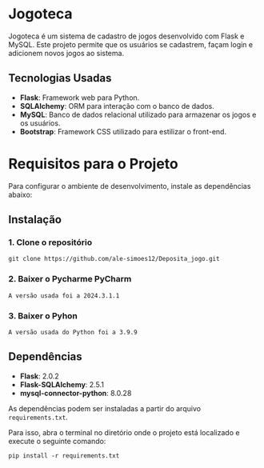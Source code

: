 # Jogoteca

Jogoteca é um sistema de cadastro de jogos desenvolvido com Flask e MySQL. Este projeto permite que os usuários se cadastrem, façam login e adicionem novos jogos ao sistema.

## Tecnologias Usadas

- **Flask**: Framework web para Python.
- **SQLAlchemy**: ORM para interação com o banco de dados.
- **MySQL**: Banco de dados relacional utilizado para armazenar os jogos e os usuários.
- **Bootstrap**: Framework CSS utilizado para estilizar o front-end.

# Requisitos para o Projeto

Para configurar o ambiente de desenvolvimento, instale as dependências abaixo:



## Instalação

### 1. Clone o repositório
```git clone https://github.com/ale-simoes12/Deposita_jogo.git```



### 2. Baixer o Pycharme PyCharm
```A versão usada foi a 2024.3.1.1```



### 3. Baixer o Pyhon

```A versão usada do Python foi a 3.9.9```

## Dependências

- **Flask**: 2.0.2
- **Flask-SQLAlchemy**: 2.5.1
- **mysql-connector-python**: 8.0.28

As dependências podem ser instaladas a partir do arquivo `requirements.txt`.

Para isso, abra o terminal no diretório onde o projeto está localizado e execute o seguinte comando:


```pip install -r requirements.txt```









